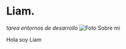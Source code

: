# Liam.
_tarea entornos de desarrollo_
![Foto](https://cdn.pixabay.com/photo/2023/04/05/20/07/player-7902240_1280.jpg)
Sobre mi

Hola soy Liam 
